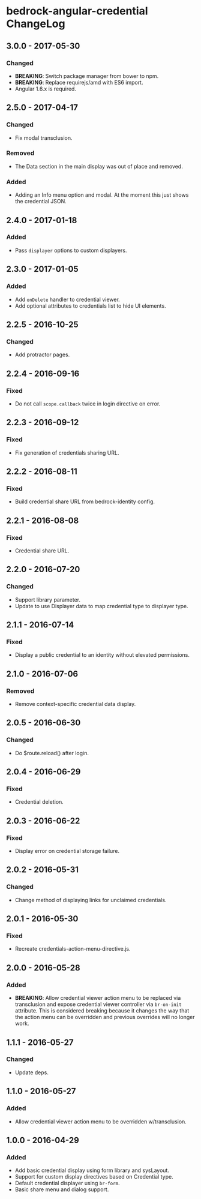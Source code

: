 # bedrock-angular-credential ChangeLog

## 3.0.0 - 2017-05-30

### Changed
- **BREAKING**: Switch package manager from bower to npm.
- **BREAKING**: Replace requirejs/amd with ES6 import.
- Angular 1.6.x is required.

## 2.5.0 - 2017-04-17

### Changed
- Fix modal transclusion.

### Removed
- The Data section in the main display was out of place and removed.

### Added
- Adding an Info menu option and modal. At the moment this just shows the
  credential JSON.

## 2.4.0 - 2017-01-18

### Added
- Pass `displayer` options to custom displayers.

## 2.3.0 - 2017-01-05

### Added
- Add `onDelete` handler to credential viewer.
- Add optional attributes to credentials list to hide UI elements.

## 2.2.5 - 2016-10-25

### Changed
- Add protractor pages.

## 2.2.4 - 2016-09-16

### Fixed
- Do not call `scope.callback` twice in login directive on error.

## 2.2.3 - 2016-09-12

### Fixed
- Fix generation of credentials sharing URL.

## 2.2.2 - 2016-08-11

### Fixed
- Build credential share URL from bedrock-identity config.

## 2.2.1 - 2016-08-08

### Fixed
- Credential share URL.

## 2.2.0 - 2016-07-20

### Changed
- Support library parameter.
- Update to use Displayer data to map credential type to displayer type.

## 2.1.1 - 2016-07-14

### Fixed
- Display a public credential to an identity without elevated permissions.

## 2.1.0 - 2016-07-06

### Removed
- Remove context-specific credential data display.

## 2.0.5 - 2016-06-30

### Changed
- Do $route.reload() after login.

## 2.0.4 - 2016-06-29

### Fixed
- Credential deletion.

## 2.0.3 - 2016-06-22

### Fixed
- Display error on credential storage failure.

## 2.0.2 - 2016-05-31

### Changed
- Change method of displaying links for unclaimed credentials.

## 2.0.1 - 2016-05-30

### Fixed
- Recreate credentials-action-menu-directive.js.

## 2.0.0 - 2016-05-28

### Added
- **BREAKING**: Allow credential viewer action menu to be replaced
  via transclusion and expose credential viewer controller via
  `br-on-init` attribute. This is considered breaking because it
  changes the way that the action menu can be overridden and
  previous overrides will no longer work.

## 1.1.1 - 2016-05-27

### Changed
- Update deps.

## 1.1.0 - 2016-05-27

### Added
- Allow credential viewer action menu to be overridden w/transclusion.

## 1.0.0 - 2016-04-29

### Added
- Add basic credential display using form library and sysLayout.
- Support for custom display directives based on Credential type.
- Default credential displayer using `br-form`.
- Basic share menu and dialog support.

